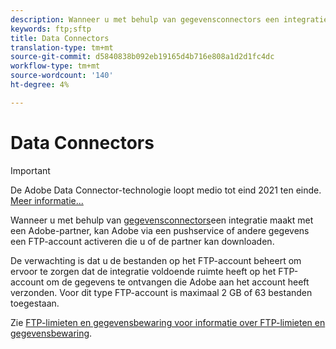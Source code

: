 ```yaml
---
description: Wanneer u met behulp van gegevensconnectors een integratie met een Adobe-partner maakt, kan Adobe via een FTP-account nieuwe marketinggegevens of andere gegevens verzenden, die u of de partner kan downloaden.
keywords: ftp;sftp
title: Data Connectors
translation-type: tm+mt
source-git-commit: d5840838b092eb19165d4b716e808a1d2d1fc4dc
workflow-type: tm+mt
source-wordcount: '140'
ht-degree: 4%

---
```



# Data Connectors

>[!IMPORTANT]
>
>De Adobe Data Connector-technologie loopt medio tot eind 2021 ten einde. [Meer informatie...](/help/import/data-connectors/data-connectors-eol.md)

Wanneer u met behulp van [gegevensconnectors](https://www.adobeexchange.com/experiencecloud.html)een integratie maakt met een Adobe-partner, kan Adobe via een pushservice of andere gegevens een FTP-account activeren die u of de partner kan downloaden.

De verwachting is dat u de bestanden op het FTP-account beheert om ervoor te zorgen dat de integratie voldoende ruimte heeft op het FTP-account om de gegevens te ontvangen die Adobe aan het account heeft verzonden. Voor dit type FTP-account is maximaal 2 GB of 63 bestanden toegestaan.

Zie [FTP-limieten en gegevensbewaring voor informatie over FTP-limieten en gegevensbewaring](/help/export/ftp-and-sftp/ftp-limits.md).
